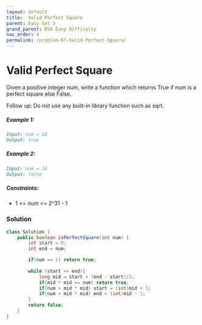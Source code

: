 ```yaml
---
layout: default
title:  Valid Perfect Square
parent: Easy Set 3
grand_parent: DSA Easy Difficulty
nav_order: 4
permalink: /problem-67-Valid-Perfect-Square/
---
```

# Valid Perfect Square

Given a positive integer num, write a function which returns True if num is a perfect square else False.

Follow up: Do not use any built-in library function such as sqrt.

##### Example 1:
```markdown
Input: num = 16
Output: true
```
##### Example 2:
```markdown
Input: num = 14
Output: false
```
##### Constraints:
* 1 <= num <= 2^31 - 1

### Solution
```java
class Solution {
    public boolean isPerfectSquare(int num) {
        int start = 0;
        int end = num;

        if(num == 1) return true;
    
        while (start <= end){
            long mid = start + (end - start)/2;
            if(mid * mid == num) return true;
            if(num > mid * mid) start = (int)mid + 1;
            if(num < mid * mid) end = (int)mid - 1;
        }
        return false;
    }
}
```